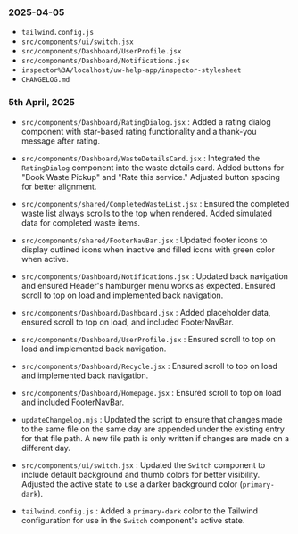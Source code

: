 ### 2025-04-05

* `tailwind.config.js`
* `src/components/ui/switch.jsx`
* `src/components/Dashboard/UserProfile.jsx`
* `src/components/Dashboard/Notifications.jsx`
* `inspector%3A/localhost/uw-help-app/inspector-stylesheet`
* `CHANGELOG.md`
### 5th April, 2025

- `src/components/Dashboard/RatingDialog.jsx`
  : Added a rating dialog component with star-based rating functionality and a thank-you message after rating.

- `src/components/Dashboard/WasteDetailsCard.jsx`
  : Integrated the `RatingDialog` component into the waste details card. Added buttons for "Book Waste Pickup" and "Rate this service." Adjusted button spacing for better alignment.

- `src/components/shared/CompletedWasteList.jsx`
  : Ensured the completed waste list always scrolls to the top when rendered. Added simulated data for completed waste items.

- `src/components/shared/FooterNavBar.jsx`
  : Updated footer icons to display outlined icons when inactive and filled icons with green color when active.

- `src/components/Dashboard/Notifications.jsx`
  : Updated back navigation and ensured Header's hamburger menu works as expected. Ensured scroll to top on load and implemented back navigation.

- `src/components/Dashboard/Dashboard.jsx`
  : Added placeholder data, ensured scroll to top on load, and included FooterNavBar.

- `src/components/Dashboard/UserProfile.jsx`
  : Ensured scroll to top on load and implemented back navigation.

- `src/components/Dashboard/Recycle.jsx`
  : Ensured scroll to top on load and implemented back navigation.

- `src/components/Dashboard/Homepage.jsx`
  : Ensured scroll to top on load and included FooterNavBar.

- `updateChangelog.mjs`
  : Updated the script to ensure that changes made to the same file on the same day are appended under the existing entry for that file path. A new file path is only written if changes are made on a different day.

- `src/components/ui/switch.jsx`
  : Updated the `Switch` component to include default background and thumb colors for better visibility. Adjusted the active state to use a darker background color (`primary-dark`).

- `tailwind.config.js`
  : Added a `primary-dark` color to the Tailwind configuration for use in the `Switch` component's active state.
